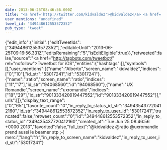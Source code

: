 ```yaml
---
date: 2013-06-25T08:46:56.000Z
title: "<a href='http://twitter.com/kidvaldez'>@kidvaldez</a> <a href='http://twitter.com/ratio'>@ratio</a> <a href='http://twitter.com/uxromandie'>@uxromandie</a> prend aussi le beamer stp ;-) merci″"
user_mentions: "undefined"
tweet_id: "349448612553572352"
pub_type: "tweet"
---
```

{"edit_info":{"initial":{"editTweetIds":["349448612553572352"],"editableUntil":"2013-06-25T09:16:56.331Z","editsRemaining":"5","isEditEligible":true}},"retweeted":false,"source":"<a href=\"http://tapbots.com/tweetbot\" rel=\"nofollow\">Tweetbot for iOS</a>","entities":{"hashtags":[],"symbols":[],"user_mentions":[{"name":"Alberto","screen_name":"kidvaldez","indices":["0","10"],"id_str":"53017241","id":"53017241"},{"name":":ratio","screen_name":"ratio","indices":["11","17"],"id_str":"94068560","id":"94068560"},{"name":"UX Romandie","screen_name":"uxromandie","indices":["18","29"],"id_str":"901333420919447552","id":"901333420919447552"}],"urls":[]},"display_text_range":["0","65"],"favorite_count":"0","in_reply_to_status_id_str":"349435437720412160","id_str":"349448612553572352","in_reply_to_user_id":"53017241","truncated":false,"retweet_count":"0","id":"349448612553572352","in_reply_to_status_id":"349435437720412160","created_at":"Tue Jun 25 08:46:56 +0000 2013","favorited":false,"full_text":"@kidvaldez @ratio @uxromandie prend aussi le beamer stp ;-) merci","lang":"fr","in_reply_to_screen_name":"kidvaldez","in_reply_to_user_id_str":"53017241"}
